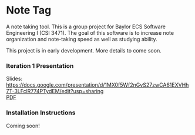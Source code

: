 # Note Tag

A note taking tool.
This is a group project for Baylor ECS Software Engineering I (CSI 3471). 
The goal of this software is to increase note organization and note-taking speed as well as studying ability.

This project is in early development. More details to come soon.

### Iteration 1 Presentation

Slides: https://docs.google.com/presentation/d/1MX0f5Wf2nGvS27zwCA61EXVHh7T-3LFclR774PTydEM/edit?usp=sharing  
[PDF](https://docs.google.com/document/d/1FpAxtxSF5eO5i2RvSiekd6VZ9rc4wheVmbRo5ESrcyc/edit?usp=sharing)
### Installation Instructions

Coming soon!
